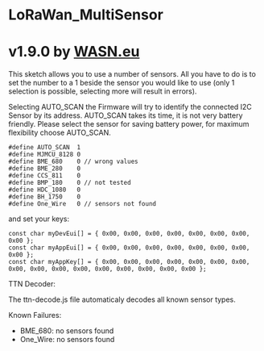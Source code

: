 # LoRaWan_MultiSensor
# v1.9.0 by [WASN.eu](https://wasn.eu)


This sketch allows you to use a number of sensors.
All you have to do is to set the number to a 1 beside the sensor you would like to use 
(only 1 selection is possible, selecting more will result in errors).

Selecting AUTO_SCAN the Firmware will try to identify the connected I2C Sensor by its address.
AUTO_SCAN takes its time, it is not very battery friendly. 
Please select the sensor for saving battery power, for maximum flexibility choose AUTO_SCAN.

    #define AUTO_SCAN  1
    #define MJMCU_8128 0
    #define BME_680    0 // wrong values
    #define BME_280    0
    #define CCS_811    0
    #define BMP_180    0 // not tested
    #define HDC_1080   0
    #define BH_1750    0
    #define One_Wire   0 // sensors not found

and set your keys:

    const char myDevEui[] = { 0x00, 0x00, 0x00, 0x00, 0x00, 0x00, 0x00, 0x00 };
    const char myAppEui[] = { 0x00, 0x00, 0x00, 0x00, 0x00, 0x00, 0x00, 0x00 };
    const char myAppKey[] = { 0x00, 0x00, 0x00, 0x00, 0x00, 0x00, 0x00, 0x00, 0x00, 0x00, 0x00, 0x00, 0x00, 0x00, 0x00, 0x00 };

TTN Decoder:

  The ttn-decode.js file automaticaly decodes all known sensor types.

Known Failures:

- BME_680: no sensors found
- One_Wire: no sensors found
